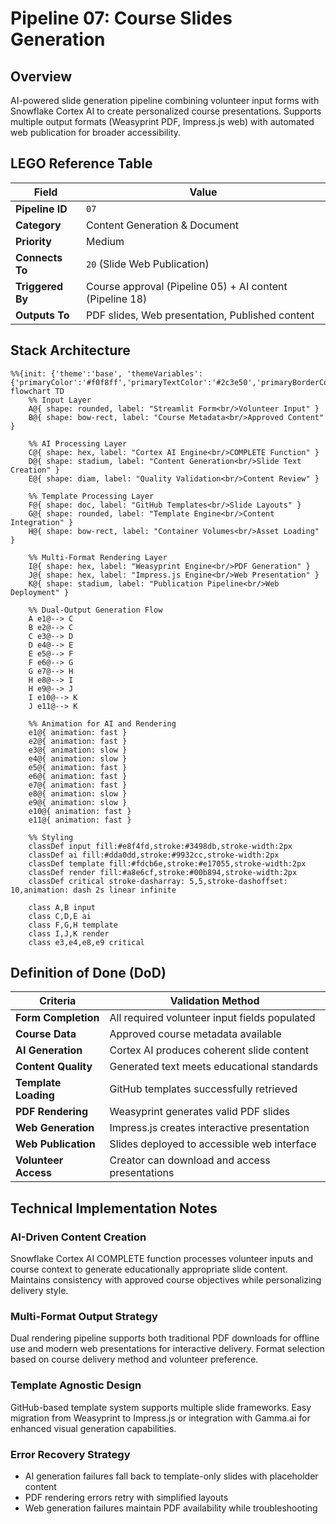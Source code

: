 # Pipeline 07: Course Slides Generation

## Overview
AI-powered slide generation pipeline combining volunteer input forms with Snowflake Cortex AI to create personalized course presentations. Supports multiple output formats (Weasyprint PDF, Impress.js web) with automated web publication for broader accessibility.

## LEGO Reference Table

| **Field** | **Value** |
|-----------|-----------|
| **Pipeline ID** | `07` |
| **Category** | Content Generation & Document |
| **Priority** | Medium |
| **Connects To** | `20` (Slide Web Publication) |
| **Triggered By** | Course approval (Pipeline 05) + AI content (Pipeline 18) |
| **Outputs To** | PDF slides, Web presentation, Published content |

## Stack Architecture

```mermaid
%%{init: {'theme':'base', 'themeVariables': {'primaryColor':'#f0f8ff','primaryTextColor':'#2c3e50','primaryBorderColor':'#3498db','lineColor':'#2980b9','secondaryColor':'#e8f4fd','tertiaryColor':'#d5e8f3','background':'#ffffff','mainBkg':'#f0f8ff','secondBkg':'#e1f0ff','tertiaryBkg':'#d1e7ff'}}}%%
flowchart TD
    %% Input Layer
    A@{ shape: rounded, label: "Streamlit Form<br/>Volunteer Input" }
    B@{ shape: bow-rect, label: "Course Metadata<br/>Approved Content" }
    
    %% AI Processing Layer
    C@{ shape: hex, label: "Cortex AI Engine<br/>COMPLETE Function" }
    D@{ shape: stadium, label: "Content Generation<br/>Slide Text Creation" }
    E@{ shape: diam, label: "Quality Validation<br/>Content Review" }
    
    %% Template Processing Layer
    F@{ shape: doc, label: "GitHub Templates<br/>Slide Layouts" }
    G@{ shape: rounded, label: "Template Engine<br/>Content Integration" }
    H@{ shape: bow-rect, label: "Container Volumes<br/>Asset Loading" }
    
    %% Multi-Format Rendering Layer
    I@{ shape: hex, label: "Weasyprint Engine<br/>PDF Generation" }
    J@{ shape: hex, label: "Impress.js Engine<br/>Web Presentation" }
    K@{ shape: stadium, label: "Publication Pipeline<br/>Web Deployment" }
    
    %% Dual-Output Generation Flow
    A e1@--> C
    B e2@--> C
    C e3@--> D
    D e4@--> E
    E e5@--> F
    F e6@--> G
    G e7@--> H
    H e8@--> I
    H e9@--> J
    I e10@--> K
    J e11@--> K
    
    %% Animation for AI and Rendering
    e1@{ animation: fast }
    e2@{ animation: fast }
    e3@{ animation: slow }
    e4@{ animation: slow }
    e5@{ animation: fast }
    e6@{ animation: fast }
    e7@{ animation: fast }
    e8@{ animation: slow }
    e9@{ animation: slow }
    e10@{ animation: fast }
    e11@{ animation: fast }
    
    %% Styling
    classDef input fill:#e8f4fd,stroke:#3498db,stroke-width:2px
    classDef ai fill:#dda0dd,stroke:#9932cc,stroke-width:2px
    classDef template fill:#fdcb6e,stroke:#e17055,stroke-width:2px
    classDef render fill:#a8e6cf,stroke:#00b894,stroke-width:2px
    classDef critical stroke-dasharray: 5,5,stroke-dashoffset: 10,animation: dash 2s linear infinite
    
    class A,B input
    class C,D,E ai
    class F,G,H template
    class I,J,K render
    class e3,e4,e8,e9 critical
```

## Definition of Done (DoD)

| **Criteria** | **Validation Method** |
|--------------|----------------------|
| **Form Completion** | All required volunteer input fields populated |
| **Course Data** | Approved course metadata available |
| **AI Generation** | Cortex AI produces coherent slide content |
| **Content Quality** | Generated text meets educational standards |
| **Template Loading** | GitHub templates successfully retrieved |
| **PDF Rendering** | Weasyprint generates valid PDF slides |
| **Web Generation** | Impress.js creates interactive presentation |
| **Web Publication** | Slides deployed to accessible web interface |
| **Volunteer Access** | Creator can download and access presentations |

## Technical Implementation Notes

### AI-Driven Content Creation
Snowflake Cortex AI COMPLETE function processes volunteer inputs and course context to generate educationally appropriate slide content. Maintains consistency with approved course objectives while personalizing delivery style.

### Multi-Format Output Strategy
Dual rendering pipeline supports both traditional PDF downloads for offline use and modern web presentations for interactive delivery. Format selection based on course delivery method and volunteer preference.

### Template Agnostic Design
GitHub-based template system supports multiple slide frameworks. Easy migration from Weasyprint to Impress.js or integration with Gamma.ai for enhanced visual generation capabilities.

### Error Recovery Strategy
- AI generation failures fall back to template-only slides with placeholder content
- PDF rendering errors retry with simplified layouts
- Web generation failures maintain PDF availability while troubleshooting
